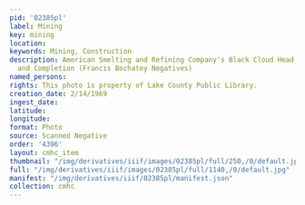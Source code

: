 ```yaml
---
pid: '02385pl'
label: Mining
key: mining
location: 
keywords: Mining, Construction
description: American Smelting and Refining Company's Black Cloud Head Frame Construction
  and Completion (Francis Bochatey Negatives)
named_persons: 
rights: This photo is property of Lake County Public Library.
creation_date: 2/14/1969
ingest_date: 
latitude: 
longitude: 
format: Photo
source: Scanned Negative
order: '4396'
layout: cmhc_item
thumbnail: "/img/derivatives/iiif/images/02385pl/full/250,/0/default.jpg"
full: "/img/derivatives/iiif/images/02385pl/full/1140,/0/default.jpg"
manifest: "/img/derivatives/iiif/02385pl/manifest.json"
collection: cmhc
---
```

